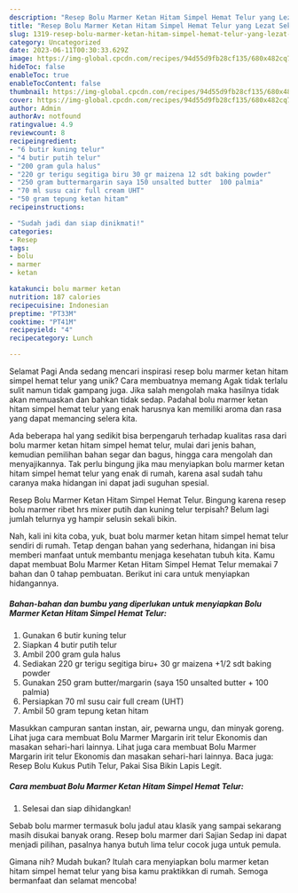 ```yaml
---
description: "Resep Bolu Marmer Ketan Hitam Simpel Hemat Telur yang Lezat Sekali, Lezat"
title: "Resep Bolu Marmer Ketan Hitam Simpel Hemat Telur yang Lezat Sekali, Lezat"
slug: 1319-resep-bolu-marmer-ketan-hitam-simpel-hemat-telur-yang-lezat-sekali-lezat
category: Uncategorized
date: 2023-06-11T00:30:33.629Z
image: https://img-global.cpcdn.com/recipes/94d55d9fb28cf135/680x482cq70/bolu-marmer-ketan-hitam-simpel-hemat-telur-foto-resep-utama.jpg
hideToc: false
enableToc: true
enableTocContent: false
thumbnail: https://img-global.cpcdn.com/recipes/94d55d9fb28cf135/680x482cq70/bolu-marmer-ketan-hitam-simpel-hemat-telur-foto-resep-utama.jpg
cover: https://img-global.cpcdn.com/recipes/94d55d9fb28cf135/680x482cq70/bolu-marmer-ketan-hitam-simpel-hemat-telur-foto-resep-utama.jpg
author: Admin
authorAv: notfound
ratingvalue: 4.9
reviewcount: 8
recipeingredient:
- "6 butir kuning telur"
- "4 butir putih telur"
- "200 gram gula halus"
- "220 gr terigu segitiga biru 30 gr maizena 12 sdt baking powder"
- "250 gram buttermargarin saya 150 unsalted butter  100 palmia"
- "70 ml susu cair full cream UHT"
- "50 gram tepung ketan hitam"
recipeinstructions:

- "Sudah jadi dan siap dinikmati!"
categories:
- Resep
tags:
- bolu
- marmer
- ketan

katakunci: bolu marmer ketan 
nutrition: 187 calories
recipecuisine: Indonesian
preptime: "PT33M"
cooktime: "PT41M"
recipeyield: "4"
recipecategory: Lunch

---
```



Selamat Pagi Anda sedang mencari inspirasi resep bolu marmer ketan hitam simpel hemat telur yang unik? Cara membuatnya memang Agak tidak terlalu sulit namun tidak gampang juga. Jika salah mengolah maka hasilnya tidak akan memuaskan dan bahkan tidak sedap. Padahal bolu marmer ketan hitam simpel hemat telur yang enak harusnya kan memiliki aroma dan rasa yang dapat memancing selera kita.


Ada beberapa hal yang sedikit bisa berpengaruh terhadap kualitas rasa dari bolu marmer ketan hitam simpel hemat telur, mulai dari jenis bahan, kemudian pemilihan bahan segar dan bagus, hingga cara mengolah dan menyajikannya. Tak perlu bingung jika mau menyiapkan bolu marmer ketan hitam simpel hemat telur yang enak di rumah, karena asal sudah tahu caranya maka hidangan ini dapat jadi suguhan spesial.

Resep Bolu Marmer Ketan Hitam Simpel Hemat Telur. Bingung karena resep bolu marmer ribet hrs mixer putih dan kuning telur terpisah? Belum lagi jumlah telurnya yg hampir selusin sekali bikin.


Nah, kali ini kita coba, yuk, buat bolu marmer ketan hitam simpel hemat telur sendiri di rumah. Tetap dengan bahan yang sederhana, hidangan ini bisa memberi manfaat untuk membantu menjaga kesehatan tubuh kita. Kamu dapat membuat Bolu Marmer Ketan Hitam Simpel Hemat Telur memakai 7 bahan dan 0 tahap pembuatan. Berikut ini cara untuk menyiapkan hidangannya.

<!--inarticleads1-->

##### Bahan-bahan dan bumbu yang diperlukan untuk menyiapkan Bolu Marmer Ketan Hitam Simpel Hemat Telur:

1. Gunakan 6 butir kuning telur
1. Siapkan 4 butir putih telur
1. Ambil 200 gram gula halus
1. Sediakan 220 gr terigu segitiga biru+ 30 gr maizena +1/2 sdt baking powder
1. Gunakan 250 gram butter/margarin (saya 150 unsalted butter + 100 palmia)
1. Persiapkan 70 ml susu cair full cream (UHT)
1. Ambil 50 gram tepung ketan hitam


Masukkan campuran santan instan, air, pewarna ungu, dan minyak goreng. Lihat juga cara membuat Bolu Marmer Margarin irit telur Ekonomis dan masakan sehari-hari lainnya. Lihat juga cara membuat Bolu Marmer Margarin irit telur Ekonomis dan masakan sehari-hari lainnya. Baca juga: Resep Bolu Kukus Putih Telur, Pakai Sisa Bikin Lapis Legit. 

<!--inarticleads2-->

##### Cara membuat Bolu Marmer Ketan Hitam Simpel Hemat Telur:


1. Selesai dan siap dihidangkan!

Sebab bolu marmer termasuk bolu jadul atau klasik yang sampai sekarang masih disukai banyak orang. Resep bolu marmer dari Sajian Sedap ini dapat menjadi pilihan, pasalnya hanya butuh lima telur cocok juga untuk pemula. 

Gimana nih? Mudah bukan? Itulah cara menyiapkan bolu marmer ketan hitam simpel hemat telur yang bisa kamu praktikkan di rumah. Semoga bermanfaat dan selamat mencoba!
